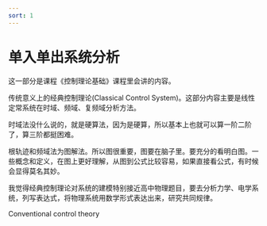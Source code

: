 ```yaml
---
sort: 1
---
```

# 单入单出系统分析

这一部分是课程《控制理论基础》课程里会讲的内容。

传统意义上的经典控制理论(Classical Control System)。这部分内容主要是线性定常系统在时域、频域、复频域分析方法。

时域法没什么说的，就是硬算法，因为是硬算，所以基本上也就可以算一阶二阶了，算三阶都挺困难。

根轨迹和频域法为图解法。所以图很重要，图要在脑子里。要充分的看明白图。一些概念和定义，在图上更好理解，从图到公式比较容易，如果直接看公式，有时候会显得莫名其妙。

我觉得经典控制理论对系统的建模特别接近高中物理题目，要去分析力学、电学系统，列写表达式，将物理系统用数学形式表达出来，研究共同规律。

<!--

作为应试准备来看，

1.基本概念和数学模型
2.时域分析，复频域分析
3.频域分析
4.综合校正

5.离散系统分析

6.非线性系统分析

-->

Conventional control theory






